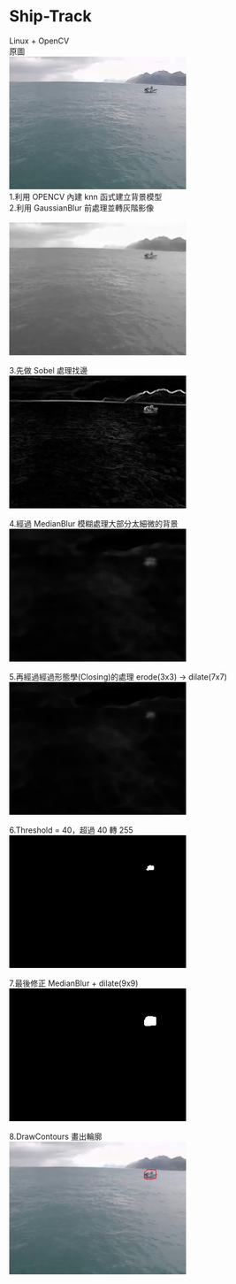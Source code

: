 # Ship-Track
Linux + OpenCV<br>
  原圖<br>
  ![img](https://github.com/liangsmfish/Ship-Track/blob/master/img/231_1.jpg) <br>
  1.利用 OPENCV 內建 knn 函式建立背景模型<br>
  2.利用 GaussianBlur 前處理並轉灰階影像<br>  
  ![img2](https://github.com/liangsmfish/Ship-Track/blob/master/img/231_2.jpg)
  
  3.先做 Sobel 處理找邊<br>
  ![img3](https://github.com/liangsmfish/Ship-Track/blob/master/img/231_3.jpg)
  
  4.經過 MedianBlur 模糊處理大部分太細微的背景<br>
  ![img4](https://github.com/liangsmfish/Ship-Track/blob/master/img/231_4.jpg)
  
  5.再經過經過形態學(Closing)的處理 erode(3x3) -> dilate(7x7) <br>
  ![img5](https://github.com/liangsmfish/Ship-Track/blob/master/img/231_5.jpg)
    
  6.Threshold = 40，超過 40 轉 255<br>
  ![img6](https://github.com/liangsmfish/Ship-Track/blob/master/img/231_6.jpg)
  
  7.最後修正 MedianBlur + dilate(9x9)<br>
  ![img7](https://github.com/liangsmfish/Ship-Track/blob/master/img/231_7.jpg)
  
  8.DrawContours 畫出輪廓<br>
  ![img8](https://github.com/liangsmfish/Ship-Track/blob/master/img/231_8.jpg)

